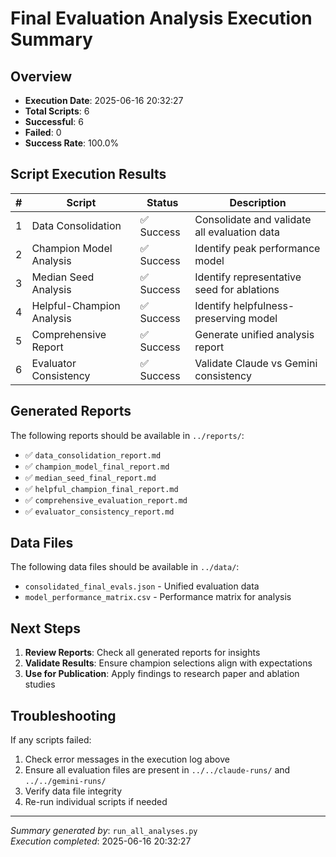 # Final Evaluation Analysis Execution Summary

## Overview
- **Execution Date**: 2025-06-16 20:32:27
- **Total Scripts**: 6
- **Successful**: 6
- **Failed**: 0
- **Success Rate**: 100.0%

## Script Execution Results

| # | Script | Status | Description |
|---|--------|--------|-------------|
| 1 | Data Consolidation | ✅ Success | Consolidate and validate all evaluation data |
| 2 | Champion Model Analysis | ✅ Success | Identify peak performance model |
| 3 | Median Seed Analysis | ✅ Success | Identify representative seed for ablations |
| 4 | Helpful-Champion Analysis | ✅ Success | Identify helpfulness-preserving model |
| 5 | Comprehensive Report | ✅ Success | Generate unified analysis report |
| 6 | Evaluator Consistency | ✅ Success | Validate Claude vs Gemini consistency |

## Generated Reports

The following reports should be available in `../reports/`:

- ✅ `data_consolidation_report.md`
- ✅ `champion_model_final_report.md`
- ✅ `median_seed_final_report.md`
- ✅ `helpful_champion_final_report.md`
- ✅ `comprehensive_evaluation_report.md`
- ✅ `evaluator_consistency_report.md`

## Data Files

The following data files should be available in `../data/`:

- `consolidated_final_evals.json` - Unified evaluation data
- `model_performance_matrix.csv` - Performance matrix for analysis

## Next Steps

1. **Review Reports**: Check all generated reports for insights
2. **Validate Results**: Ensure champion selections align with expectations
3. **Use for Publication**: Apply findings to research paper and ablation studies

## Troubleshooting

If any scripts failed:
1. Check error messages in the execution log above
2. Ensure all evaluation files are present in `../../claude-runs/` and `../../gemini-runs/`
3. Verify data file integrity
4. Re-run individual scripts if needed

---
*Summary generated by*: `run_all_analyses.py`  
*Execution completed*: 2025-06-16 20:32:27
